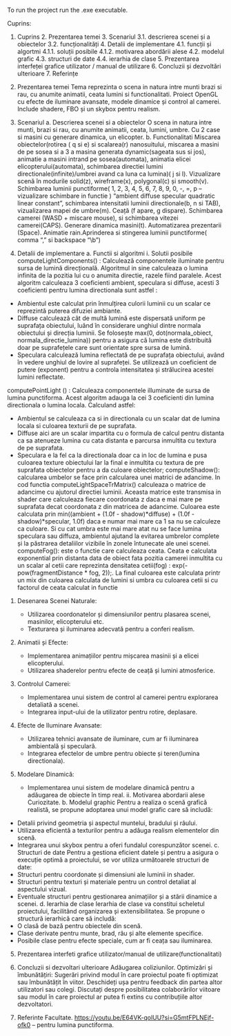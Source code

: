 To run the project run the .exe executable.

Cuprins:
1. Cuprins
	2. Prezentarea temei
	3. Scenariul
	    3.1. descrierea scenei și a obiectelor
	    3.2. funcționalități
	4. Detalii de implementare
	    4.1. funcții și algortmi
	           4.1.1. soluții posibile
	           4.1.2. motivarea abordării alese
	    4.2. modelul grafic
	    4.3. structuri de date
	    4.4. ierarhia de clase
	5. Prezentarea interfeței grafice utilizator / manual de utilizare
	6. Concluzii și dezvoltări ulterioare
	7. Referințe

2.	Prezentarea temei
Tema reprezinta o scena in natura intre munti brazi si rau, cu anumite animatii, ceata lumini si functionalitati. Proiect OpenGL cu efecte de iluminare avansate, modele dinamice și control al camerei. Include shadere, FBO și un skybox pentru realism.
3.	Scenariul
a.	Descrierea scenei si a obiectelor
O scena in natura intre munti, brazi si rau, cu anumite animatii, ceata, lumini, umbre. Cu 2 case si masini cu generare dinamica, un elicopter.
b.	Functionalitati
Miscarea obiectelor(rotirea ( q si e) si scalarea(r) nanosuitului, miscarea a masini de pe sosea si a 3 a masina generata dynamic(sageata sus si jos), animatie a masini intrand pe sosea(automata), animatia elicei elicopterului(automata), schimbarea directiei lumini directionale(infinite)/umbrei avand ca luna ca lumina)( j si l). Vizualizare scenă în modurile solid(z), wireframe(x), polygonal(c) și smooth(v). Schimbarea luminii punctiforme( 1, 2, 3, 4, 5, 6, 7, 8, 9, 0, -, =, p – vizualizare schimbare in functie ) “ambient diffuse specular quadratic linear constant”, schimbarea intensitatii luminii directionale(b, n si TAB), vizualizarea mapei de umbre(m). Ceață (f apare, g dispare). Schimbarea camerei (WASD + miscare mouse), si schimbarea vitezei camerei(CAPS). Generare dinamica masini(t). Automatizarea prezentarii (Space). Animatie rain.Aprinderea si stingerea luminii punctiforme( comma “,” si backspace “\b”)
4.	Detalii de implementare
a.	Functii si algoritmi
i.	Solutii posibile
computeLightComponents() : Calculează componentele iluminate pentru sursa de lumină direcțională. Algoritmul in sine calculeaza o lumina infinita de la pozitia lui cu o anumita directie, razele fiind paralele. Acest algoritm calculeaza 3 coeficienti ambient, speculara si diffuse, acesti 3 coeficienti pentru lumina directionala sunt astfel :
-	Ambientul este calculat prin înmulțirea culorii luminii cu un scalar ce reprezintă puterea difuziei ambiante.
-	Diffuse calculează cât de multă lumină este dispersată uniform pe suprafața obiectului, luând în considerare unghiul dintre normala obiectului și direcția luminii. Se folosește max(0, dot(normala_obiect, normala_directie_lumina)) pentru a asigura că lumina este distribuită doar pe suprafețele care sunt orientate spre sursa de lumină.
-	Speculara calculează lumina reflectată de pe suprafața obiectului, având în vedere unghiul de lovire al suprafeței. Se utilizează un coeficient de putere (exponent) pentru a controla intensitatea și strălucirea acestei lumini reflectate.

computePointLight () : Calculeaza componentele illuminate de sursa de lumina punctiforma. Acest algoritm adauga la cei 3 coeficienti din lumina directionala o lumina locala. Calculand astfel:
-	Ambientul se calculeaza ca si in directionala cu un scalar dat de lumina locala si culoarea texturii de pe suprafata.
-	Diffuse aici are un scalar impartita cu o formula de calcul pentru distanta ca sa atenueze lumina cu cata distanta e parcursa inmultita cu textura de pe suprafata.
-	Speculara e la fel ca la directionala doar ca in loc de lumina e pusa culoarea texture obiectului
Iar la final e inmultita cu textura de pre suprafata obiectelor pentru a da culoare obiectelor;
	computeShadow(): calcularea umbelor se face prin calcularea unei matrici de adancime. In cod functia computeLightSpaceTrMatrix() calculeaza o matrice de adancime cu ajutorul directiei luminii. Aceasta matrice este transmisa in shader care calculeaza fiecare coordonata z daca e mai mare pe suprafata decat coordonata z din matricea de adancime.
Culoarea este calculata prin min((ambient + (1.0f - shadow)*diffuse) + (1.0f - shadow)*specular, 1.0f) daca e numar mai mare ca 1 sa nu se calculeze ca culoare. Si cu cat umbra este mai mare atat nu se face lumina speculara sau diffuza, ambientul ajutand la evitarea umbrelor complete și la păstrarea detaliilor vizibile în zonele întunecate ale unei scenei.
		computeFog(): este o functie care calculeaza ceata. Ceata e calculata exponential prin distanta data de obiect fata pozitia camerei inmultita cu un scalar al cetii care reprezinta densitatea cetii(fog) : exp(-pow(fragmentDistance * fog, 2));.
La final culoarea este calculata printr un mix din culoarea calculata de lumini si umbra cu culoarea cetii si cu factorul de ceata calculat in functie
1. Desenarea Scenei Naturale:
   - Utilizarea coordonatelor și dimensiunilor pentru plasarea scenei, masinilor, elicopterului etc.
   - Texturarea și iluminarea adecvată pentru a conferi realism.

2. Animatii și Efecte:
   - Implementarea animațiilor pentru mișcarea masinii și a elicei elicopterului.
   - Utilizarea shaderelor pentru efecte de ceață și lumini atmosferice.

3. Controlul Camerei:
   - Implementarea unui sistem de control al camerei pentru explorarea detaliată a scenei.
   - Integrarea input-ului de la utilizator pentru rotire, deplasare.

4. Efecte de Iluminare Avansate:
   - Utilizarea tehnici avansate de iluminare, cum ar fi iluminarea ambientală și speculară.
   - Integrarea efectelor de umbre pentru obiecte și teren(lumina directionala).

5. Modelare Dinamică:
   - Implementarea unui sistem de modelare dinamică pentru a adăugarea de obiecte în timp real.
ii.	Motivarea abordarii alese
Curiozitate.
b.	Modelul graphic
Pentru a realiza o scenă grafică realistă, se propune adoptarea unui model grafic care să includă:
- Detalii privind geometria și aspectul muntelui, bradului și râului.
- Utilizarea eficientă a texturilor pentru a adăuga realism elementelor din scenă.
- Integrarea unui skybox pentru a oferi fundalul corespunzător scenei.
c.	Structuri de date
Pentru a gestiona eficient datele și pentru a asigura o execuție optimă a proiectului, se vor utiliza următoarele structuri de date:
- Structuri pentru coordonate și dimensiuni ale luminii in shader.
- Structuri pentru texturi și materiale pentru un control detaliat al aspectului vizual.
- Eventuale structuri pentru gestionarea animațiilor și a stării dinamice a scenei.
d.	Ierarhia de clase
Ierarhia de clase va constitui scheletul proiectului, facilitând organizarea și extensibilitatea. Se propune o structură ierarhică care să includă:
- O clasă de bază pentru obiectele din scenă.
- Clase derivate pentru munte, brad, râu și alte elemente specifice.
- Posibile clase pentru efecte speciale, cum ar fi ceața sau iluminarea.
5.	Prezentarea interfeti grafice utilizator/manual de utilizare(functionalitati)
   
 
 
6.	Concluzii si dezvoltari ulterioare
Adăugarea coliziunilor.
Optimizări și îmbunătățiri: Sugerări privind modul în care proiectul poate fi optimizat sau îmbunătățit în viitor. Deschideți ușa pentru feedback din partea altor utilizatori sau colegi. Discutați despre posibilitatea colaborărilor viitoare sau modul în care proiectul ar putea fi extins cu contribuțiile altor dezvoltatori.
7.	Referinte
Facultate.
https://youtu.be/E64VK-qolUU?si=G5mtFPLNEjf-ofk0 – pentru lumina punctiforma.
